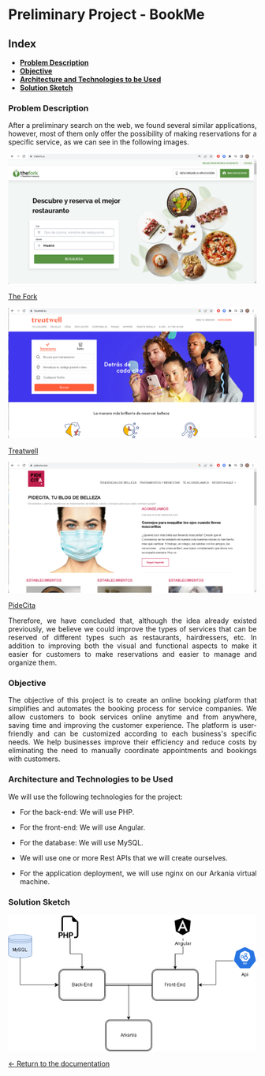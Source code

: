 <div align="justify">

# Preliminary Project - BookMe

## Index
- **[Problem Description](#problem-description)**
- **[Objective](#objective)**
- **[Architecture and Technologies to be Used](#architecture-and-technologies-to-be-used)**
- **[Solution Sketch](#solution-sketch)**

### Problem Description

After a preliminary search on the web, we found several similar applications, however, most of them only offer the possibility of 
making reservations for a specific service, as we can see in the following images.

<img src="../screenshots/TheFork.png">
  
[The Fork](https://www.thefork.es/)

<img src="../screenshots/treatwell.png">
  
[Treatwell](https://www.treatwell.es/)
  
<img src="../screenshots/pidecita.png">
  
[PideCita](https://www.pidecita.com/)
  
Therefore, we have concluded that, although the idea already existed previously, we believe we could improve the types of services that can be reserved of different types such as restaurants, hairdressers, etc. In addition to improving both the visual and functional aspects to make it easier for customers to make reservations and easier to manage and organize them.

### Objective

The objective of this project is to create an online booking platform that simplifies and automates the booking process for service companies. We allow customers to book services online anytime and from anywhere, saving time and improving the customer experience. The platform is user-friendly and can be customized according to each business's specific needs. We help businesses improve their efficiency and reduce costs by eliminating the need to manually coordinate appointments and bookings with customers.

### Architecture and Technologies to be Used
  
We will use the following technologies for the project:

- For the back-end: We will use PHP.
  
- For the front-end: We will use Angular.
  
- For the database: We will use MySQL.
  
- We will use one or more Rest APIs that we will create ourselves.
  
- For the application deployment, we will use nginx on our Arkania virtual machine.

### Solution Sketch
<div align="center">
<img src="../screenshots/Boceto.png" />
</div>

 [← Return to the documentation](../../doc)
  
</div>
